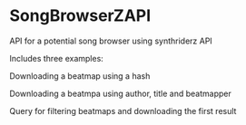 # SongBrowserZAPI
API for a potential song browser using synthriderz API

Includes three examples:

Downloading a beatmap using a hash

Downloading a beatmpa using author, title and beatmapper

Query for filtering beatmaps and downloading the first result 
